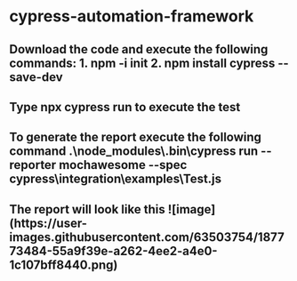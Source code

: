 # cypress-automation-framework
<h2>  Download the code and execute the following commands:
1. npm -i init 
2. npm install cypress --save-dev

<h2>  Type npx cypress run to execute the test
<h2>  To generate the report execute the following command
.\node_modules\.bin\cypress run --reporter mochawesome --spec cypress\integration\examples\Test.js 

<h2> The report will look like this
![image](https://user-images.githubusercontent.com/63503754/187773484-55a9f39e-a262-4ee2-a4e0-1c107bff8440.png)

  
